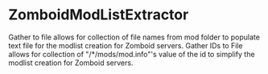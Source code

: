 # ZomboidModListExtractor

Gather to file allows for collection of file names from mod folder to populate text file for the modlist creation for Zomboid servers.
Gather IDs to File allows for collection of "/*/mods/mod.info"'s value of the id to simplify the modlist creation for Zomboid servers.
